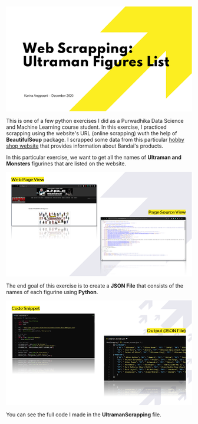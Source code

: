 ![Cover](https://github.com/karina-anggraeni/Ultraman-Scrapping/blob/main/Sample%20Image/Ultraman%20-%20Cover.png)

This is one of a few python exercises I did as a Purwadhika Data Science and Machine Learning course student. In this exercise, I practiced scrapping using the website's URL (online scrapping) wuth the help of **BeautifulSoup** package.
I scrapped some data from this particular [hobby shop website](https://www.scifijapan.com/merchandise/bandai-ultraman-ultra-500-figure-list) that provides information about Bandai's products. 

In this particular exercise, we want to get all the names of **Ultraman and Monsters** figurines that are listed on the website.

![Source](https://github.com/karina-anggraeni/Ultraman-Scrapping/blob/main/Sample%20Image/Ultraman%20-%20Source.png)

The end goal of this exercise is to create a **JSON File** that consists of the names of each figurine using **Python**.

![Output](https://github.com/karina-anggraeni/Ultraman-Scrapping/blob/main/Sample%20Image/Ultraman%20-%20Code%20%26%20Output.png)

You can see the full code I made in the **UltramanScrapping** file.
